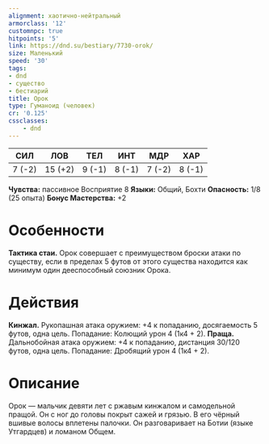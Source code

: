 ```yaml
---
alignment: хаотично-нейтральный
armorclass: '12'
customnpc: true
hitpoints: '5'
link: https://dnd.su/bestiary/7730-orok/
size: Маленький
speed: '30'
tags:
- dnd
- существо
- бестиарий
title: Орок
type: Гуманоид (человек)
cr: '0.125'
cssclasses:
    - dnd
---
```



| СИЛ | ЛОВ | ТЕЛ | ИНТ | МДР | ХАР |
|---|---|---|---|---|---|
| 7 (-2) | 15 (+2) | 9 (-1) | 8 (-1) | 7 (-2) | 8 (-1) |
**Чувства:** пассивное Восприятие 8
**Языки:** Общий, Бохти
**Опасность:** 1/8 (25 опыта)
**Бонус Мастерства:** +2


# Особенности
**Тактика стаи.** Орок совершает с преимуществом броски атаки по существу, если в пределах 5 футов от этого существа находится как минимум один дееспособный союзник Орока.


# Действия
**Кинжал.** Рукопашная атака оружием: +4 к попаданию, досягаемость 5 футов, одна цель. Попадание: Колющий урон 4 (1к4 + 2).
**Праща.** Дальнобойная атака оружием: +4 к попаданию, дистанция 30/120 футов, одна цель. Попадание: Дробящий урон 4 (1к4 + 2).


# Описание
Орок — мальчик девяти лет с ржавым кинжалом и самодельной пращой. Он с ног до головы покрыт сажей и грязью. В его чёрный вшивые волосы вплетены палочки. Он разговаривает на Ботии (языке Утгардцев) и ломаном Общем.
